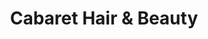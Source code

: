 ---
title: "Cabaret Hair & Beauty"
url: /newtownabbey/cabaret-hair-and-beauty/
shop: hairdresser
---